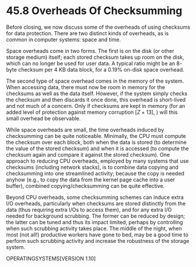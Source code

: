 # 45.8 Overheads Of Checksumming  

Before closing, we now discuss some of the overheads of using checksums for data protection. There are two distinct kinds of overheads, as is common in computer systems: space and time.  

Space overheads come in two forms. The first is on the disk (or other storage medium) itself; each stored checksum takes up room on the disk, which can no longer be used for user data. A typical ratio might be an 8- byte checksum per 4 KB data block, for a $0 . 1 9 \%$ on-disk space overhead.  

The second type of space overhead comes in the memory of the system. When accessing data, there must now be room in memory for the checksums as well as the data itself. However, if the system simply checks the checksum and then discards it once done, this overhead is short-lived and not much of a concern. Only if checksums are kept in memory (for an added level of protection against memory corruption $\left[ Z + 1 3 \right] ,$ ) will this small overhead be observable.  

While space overheads are small, the time overheads induced by checksumming can be quite noticeable. Minimally, the CPU must compute the checksum over each block, both when the data is stored (to determine the value of the stored checksum) and when it is accessed (to compute the checksum again and compare it against the stored checksum). One approach to reducing CPU overheads, employed by many systems that use checksums (including network stacks), is to combine data copying and checksumming into one streamlined activity; because the copy is needed anyhow (e.g., to copy the data from the kernel page cache into a user buffer), combined copying/checksumming can be quite effective.  

Beyond CPU overheads, some checksumming schemes can induce extra I/O overheads, particularly when checksums are stored distinctly from the data (thus requiring extra I/Os to access them), and for any extra I/O needed for background scrubbing. The former can be reduced by design; the latter can be tuned and thus its impact limited, perhaps by controlling when such scrubbing activity takes place. The middle of the night, when most (not all!) productive workers have gone to bed, may be a good time to perform such scrubbing activity and increase the robustness of the storage system.  

OPERATINGSYSTEMS[VERSION 1.10]  

